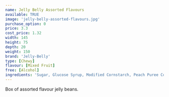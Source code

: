 ```yaml
---
name: Jelly Belly Assorted Flavours
available: TRUE
image: 'jelly-belly-assorted-flavours.jpg'
purchase_option: 0
price: 3.3
cost_price: 1.32
width: 145
height: 75
depth: 20
weight: 150
brand: 'Jelly-Belly'
type: [Chewy]
flavour: [Mixed Fruit]
free: [Alcohol]
ingredients: 'Sugar, Glucose Syrup, Modified Cornstarch, Peach Puree Concentrate, Strawberry Puree, Acidity Regulators: E325, E330, E331. Natural and Artificial Flavourings, Blueberry Puree, Coconut, Colours: E100, E102 [Tartrazine], E110, E129, E132, E133, E150D, E171. Chocolate (Sugar, Chocolate Liquor, Cocoa Butter. Emulsifier: E322 Soy. Flavouring: Vanillin), Lemon Puree, Glazing Agents: E901, E903, E904. Tangerine Juice, Cocoa Powder, Vitamin C, Salt, Tapioca Dextrin'
---
```

Box of assorted flavour jelly beans.